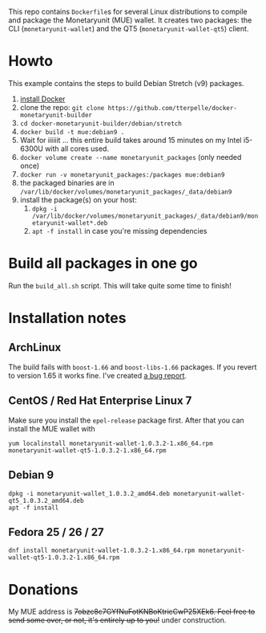 This repo contains `Dockerfile`s for several Linux distributions to compile and package the Monetaryunit (MUE) wallet. It creates two packages: the CLI (`monetaryunit-wallet`) and the QT5 (`monetaryunit-wallet-qt5`) client.

# Howto
This example contains the steps to build Debian Stretch (v9) packages.

1. [install Docker](https://docs.docker.com/engine/installation/linux/docker-ce/debian/)
1. clone the repo: `git clone https://github.com/tterpelle/docker-monetaryunit-builder`
1. `cd docker-monetaryunit-builder/debian/stretch`
1. `docker build -t mue:debian9 .`
1. Wait for iiiiiit ... this entire build takes around 15 minutes on my Intel i5-6300U with all cores used.
1. `docker volume create --name monetaryunit_packages` (only needed once)
1. `docker run -v monetaryunit_packages:/packages mue:debian9`
1. the packaged binaries are in `/var/lib/docker/volumes/monetaryunit_packages/_data/debian9`
1. install the package(s) on your host:
    1. `dpkg -i /var/lib/docker/volumes/monetaryunit_packages/_data/debian9/monetaryunit-wallet*.deb`
    1. `apt -f install` in case you're missing dependencies

# Build all packages in one go
Run the `build_all.sh` script. This will take quite some time to finish!

# Installation notes

## ArchLinux
The build fails with `boost-1.66` and `boost-libs-1.66` packages. If you revert to version 1.65 it works fine. I've created [a bug report](https://github.com/muecoin/MUECore/issues/3).

## CentOS / Red Hat Enterprise Linux 7
Make sure you install the `epel-release` package first. After that you can install the MUE wallet with
```
yum localinstall monetaryunit-wallet-1.0.3.2-1.x86_64.rpm monetaryunit-wallet-qt5-1.0.3.2-1.x86_64.rpm
```
## Debian 9
```
dpkg -i monetaryunit-wallet_1.0.3.2_amd64.deb monetaryunit-wallet-qt5_1.0.3.2_amd64.deb
apt -f install
```
## Fedora 25 / 26 / 27
```
dnf install monetaryunit-wallet-1.0.3.2-1.x86_64.rpm monetaryunit-wallet-qt5-1.0.3.2-1.x86_64.rpm
```

# Donations
My MUE address is ~~7obzc8c7GYfNuFotKNBoKtricCwP25XEk6. Feel free to send some over, or not, it's entirely up to you!~~ under construction.
